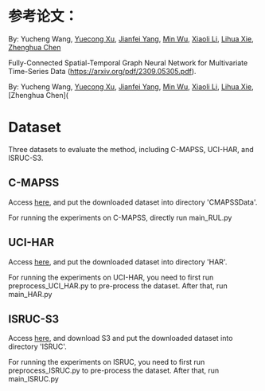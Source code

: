 # 参考论文：

By: Yucheng Wang, [Yuecong Xu](https://xuyu0010.github.io/), [Jianfei Yang](https://marsyang.site/), [Min Wu](https://sites.google.com/site/wumincf/), [Xiaoli Li](https://personal.ntu.edu.sg/xlli/), [Lihua Xie](https://personal.ntu.edu.sg/elhxie/), [Zhenghua Chen](https://zhenghuantu.github.io/)

Fully-Connected Spatial-Temporal Graph Neural Network for Multivariate Time-Series Data (https://arxiv.org/pdf/2309.05305.pdf).

By: Yucheng Wang, [Yuecong Xu](https://xuyu0010.github.io/), [Jianfei Yang](https://marsyang.site/), [Min Wu](https://sites.google.com/site/wumincf/), [Xiaoli Li](https://personal.ntu.edu.sg/xlli/), [Lihua Xie](https://personal.ntu.edu.sg/elhxie/), [Zhenghua Chen](

# Dataset

Three datasets to evaluate the method, including C-MAPSS, UCI-HAR, and ISRUC-S3.

## C-MAPSS

Access [here](https://ti.arc.nasa.gov/tech/dash/groups/pcoe/prognostic-data-repository/), and put the downloaded dataset into directory 'CMAPSSData'.

For running the experiments on C-MAPSS, directly run main_RUL.py

## UCI-HAR

Access [here](https://archive.ics.uci.edu/ml/datasets/Human+Activity+Recognition+Using+Smartphones), and put the downloaded dataset into directory 'HAR'.

For running the experiments on UCI-HAR, you need to first run preprocess_UCI_HAR.py to pre-process the dataset. After that, run main_HAR.py

## ISRUC-S3

Access [here](https://sleeptight.isr.uc.pt/), and download S3 and put the downloaded dataset into directory 'ISRUC'.

For running the experiments on ISRUC, you need to first run preprocess_ISRUC.py to pre-process the dataset. After that, run main_ISRUC.py
